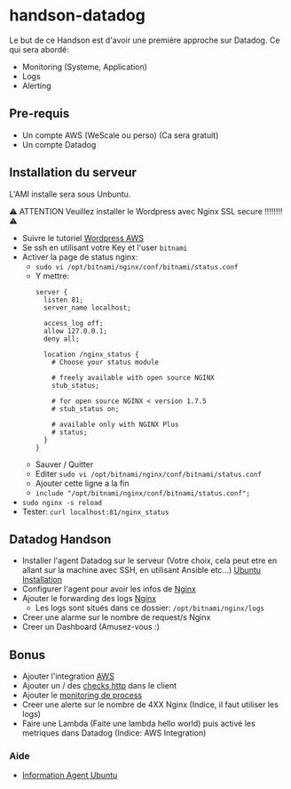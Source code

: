 # handson-datadog

Le but de ce Handson est d'avoir une première approche sur Datadog.
Ce qui sera abordé:

- Monitoring (Systeme, Application)
- Logs
- Alerting

## Pre-requis

- Un compte AWS (WeScale ou perso) (Ca sera gratuit)
- Un compte Datadog

## Installation du serveur

L'AMI installe sera sous Unbuntu.

:warning: ATTENTION Veuillez installer le Wordpress avec Nginx SSL secure !!!!!!!! :warning:
- Suivre le tutoriel [Wordpress AWS](https://aws.amazon.com/getting-started/tutorials/launch-a-wordpress-website/)
- Se ssh en utilisant votre Key et l'user `bitnami`
- Activer la page de status nginx:
  - `sudo vi /opt/bitnami/nginx/conf/bitnami/status.conf`
  - Y mettre:
    ```
    server {
      listen 81;
      server_name localhost;

      access_log off;
      allow 127.0.0.1;
      deny all;

      location /nginx_status {
        # Choose your status module

        # freely available with open source NGINX
        stub_status;

        # for open source NGINX < version 1.7.5
        # stub_status on;

        # available only with NGINX Plus
        # status;
      }
    }
    ```
  - Sauver / Quitter
  - Editer `sudo vi /opt/bitnami/nginx/conf/bitnami/status.conf`
  - Ajouter cette ligne a la fin
  - `include "/opt/bitnami/nginx/conf/bitnami/status.conf";`
- `sudo nginx -s reload`
- Tester: `curl localhost:81/nginx_status`

## Datadog Handson

- Installer l'agent Datadog sur le serveur (Votre choix, cela peut etre en allant sur la machine avec SSH, en utilisant Ansible etc...) [Ubuntu Installation](https://app.datadoghq.com/account/settings#agent/ubuntu)
- Configurer l'agent pour avoir les infos de [Nginx](https://app.datadoghq.com/account/settings#integrations/nginx)
- Ajouter le forwarding des logs [Nginx](https://app.datadoghq.com/account/settings#integrations/nginx)
  - Les logs sont situés dans ce dossier: `/opt/bitnami/nginx/logs`
- Creer une alarme sur le nombre de request/s Nginx
- Creer un Dashboard (Amusez-vous :)

## Bonus

- Ajouter l'integration [AWS](https://app.datadoghq.com/account/settings#integrations/amazon-web-services)
- Ajouter un / des [checks http](https://docs.datadoghq.com/integrations/http_check/) dans le client
- Ajouter le [monitoring de process](https://docs.datadoghq.com/infrastructure/process/?tab=linuxwindows)
- Creer une alerte sur le nombre de 4XX Nginx (Indice, il faut utiliser les logs)
- Faire une Lambda (Faite une lambda hello world) puis activé les metriques dans Datadog (Indice: AWS Integration)

### Aide

- [Information Agent Ubuntu](https://docs.datadoghq.com/agent/basic_agent_usage/ubuntu/?tab=agentv6v7)
